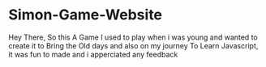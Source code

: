# Simon-Game-Website
 Hey There, So this A Game I used to play when i was young and wanted to create it to Bring the Old days and also on my journey To Learn Javascript, it was fun to made and i apperciated any feedback
